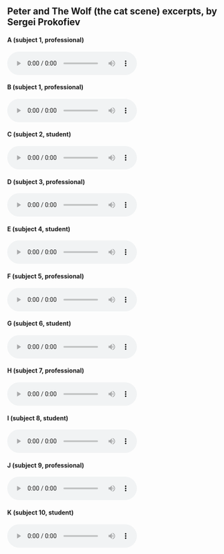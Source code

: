 ## Peter and The Wolf (the cat scene) excerpts, by Sergei Prokofiev

#### A (subject 1, professional)

<audio controls><source src="https://raw.githubusercontent.com/taironemagalhaes/phd-thesis-audio/main/case-study/A.mp3" type="audio/wav"></audio>

#### B (subject 1, professional)

<audio controls><source src="https://raw.githubusercontent.com/taironemagalhaes/phd-thesis-audio/main/case-study/B.mp3" type="audio/wav"></audio>

#### C (subject 2, student)

<audio controls><source src="https://raw.githubusercontent.com/taironemagalhaes/phd-thesis-audio/main/case-study/C.mp3" type="audio/wav"></audio>

#### D (subject 3, professional)

<audio controls><source src="https://raw.githubusercontent.com/taironemagalhaes/phd-thesis-audio/main/case-study/D.mp3" type="audio/wav"></audio>

#### E (subject 4, student)

<audio controls><source src="https://raw.githubusercontent.com/taironemagalhaes/phd-thesis-audio/main/case-study/E.mp3" type="audio/wav"></audio>

#### F (subject 5, professional)

<audio controls><source src="https://raw.githubusercontent.com/taironemagalhaes/phd-thesis-audio/main/case-study/F.mp3" type="audio/wav"></audio>

#### G (subject 6, student)

<audio controls><source src="https://raw.githubusercontent.com/taironemagalhaes/phd-thesis-audio/main/case-study/G.mp3" type="audio/wav"></audio>

#### H (subject 7, professional)

<audio controls><source src="https://raw.githubusercontent.com/taironemagalhaes/phd-thesis-audio/main/case-study/H.mp3" type="audio/wav"></audio>

#### I (subject 8, student)

<audio controls><source src="https://raw.githubusercontent.com/taironemagalhaes/phd-thesis-audio/main/case-study/I.mp3" type="audio/wav"></audio>

#### J (subject 9, professional)

<audio controls><source src="https://raw.githubusercontent.com/taironemagalhaes/phd-thesis-audio/main/case-study/J.mp3" type="audio/wav"></audio>

#### K (subject 10, student)

<audio controls><source src="https://raw.githubusercontent.com/taironemagalhaes/phd-thesis-audio/main/case-study/K.mp3" type="audio/wav"></audio>
